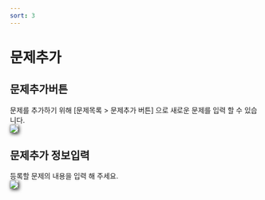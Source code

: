 ```yaml
---
sort: 3
---
```


# 문제추가


## 문제추가버튼 

문제를 추가하기 위해 [문제목록 > 문제추가 버튼] 으로 새로운 문제를 입력 할 수 있습니다.  
<img src="https://soystudy.github.io/img/question/questionadd.png" style="box-shadow:2px 2px 7px;">

## 문제추가 정보입력

등록할 문제의 내용을 입력 해 주세요.  
<img src="https://soystudy.github.io/img/question/qtlist.png" style="box-shadow:2px 2px 7px;">
